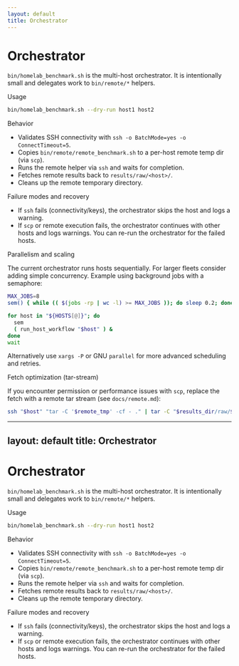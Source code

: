 ```yaml
---
layout: default
title: Orchestrator
---
```


# Orchestrator

`bin/homelab_benchmark.sh` is the multi-host orchestrator. It is intentionally small and delegates work to `bin/remote/*` helpers.

Usage

```bash
bin/homelab_benchmark.sh --dry-run host1 host2
```

Behavior

- Validates SSH connectivity with `ssh -o BatchMode=yes -o ConnectTimeout=5`.
- Copies `bin/remote/remote_benchmark.sh` to a per-host remote temp dir (via `scp`).
- Runs the remote helper via `ssh` and waits for completion.
- Fetches remote results back to `results/raw/<host>/`.
- Cleans up the remote temporary directory.

Failure modes and recovery

- If `ssh` fails (connectivity/keys), the orchestrator skips the host and logs a warning.
- If `scp` or remote execution fails, the orchestrator continues with other hosts and logs warnings. You can re-run the orchestrator for the failed hosts.

Parallelism and scaling

The current orchestrator runs hosts sequentially. For larger fleets consider adding simple concurrency. Example using background jobs with a semaphore:

```bash
MAX_JOBS=8
sem() { while (( $(jobs -rp | wc -l) >= MAX_JOBS )); do sleep 0.2; done }

for host in "${HOSTS[@]}"; do
  sem
  ( run_host_workflow "$host" ) &
done
wait
```

Alternatively use `xargs -P` or GNU `parallel` for more advanced scheduling and retries.

Fetch optimization (tar-stream)

If you encounter permission or performance issues with `scp`, replace the fetch with a remote tar stream (see `docs/remote.md`):

```bash
ssh "$host" "tar -C '$remote_tmp' -cf - ." | tar -C "$results_dir/raw/$host" -xpf -
```
---
layout: default
title: Orchestrator
---

# Orchestrator

`bin/homelab_benchmark.sh` is the multi-host orchestrator. It is intentionally small and delegates work to `bin/remote/*` helpers.

Usage

```bash
bin/homelab_benchmark.sh --dry-run host1 host2
```

Behavior

- Validates SSH connectivity with `ssh -o BatchMode=yes -o ConnectTimeout=5`.
- Copies `bin/remote/remote_benchmark.sh` to a per-host remote temp dir (via `scp`).
- Runs the remote helper via `ssh` and waits for completion.
- Fetches remote results back to `results/raw/<host>/`.
- Cleans up the remote temporary directory.

Failure modes and recovery

- If `ssh` fails (connectivity/keys), the orchestrator skips the host and logs a warning.
- If `scp` or remote execution fails, the orchestrator continues with other hosts and logs warnings. You can re-run the orchestrator for the failed hosts.
